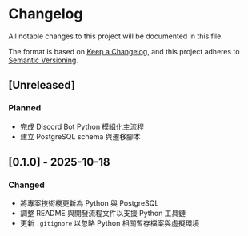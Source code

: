 # Changelog

All notable changes to this project will be documented in this file.

The format is based on [Keep a Changelog](https://keepachangelog.com/en/1.0.0/),
and this project adheres to [Semantic Versioning](https://semver.org/spec/v2.0.0.html).

## [Unreleased]

### Planned
- 完成 Discord Bot Python 模組化主流程
- 建立 PostgreSQL schema 與遷移腳本

## [0.1.0] - 2025-10-18

### Changed
- 將專案技術棧更新為 Python 與 PostgreSQL
- 調整 README 與開發流程文件以支援 Python 工具鏈
- 更新 `.gitignore` 以忽略 Python 相關暫存檔案與虛擬環境
